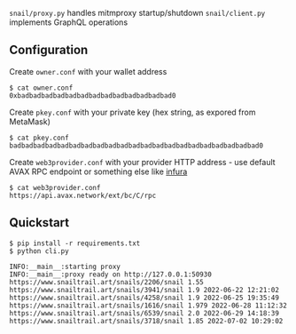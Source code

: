 `snail/proxy.py` handles mitmproxy startup/shutdown
`snail/client.py` implements GraphQL operations

## Configuration

Create `owner.conf` with your wallet address

```
$ cat owner.conf
0xbadbadbadbadbadbadbadbadbadbadbadbadbad0
```

Create `pkey.conf` with your private key (hex string, as expored from MetaMask)

```
$ cat pkey.conf
badbadbadbadbadbadbadbadbadbadbadbadbadbadbadbadbadbadbadbadbad0
```

Create `web3provider.conf` with your provider HTTP address - use default AVAX RPC endpoint or something else like [infura](https://infura.io/)

```
$ cat web3provider.conf
https://api.avax.network/ext/bc/C/rpc
```

## Quickstart

```
$ pip install -r requirements.txt
$ python cli.py

INFO:__main__:starting proxy
INFO:__main__:proxy ready on http://127.0.0.1:50930
https://www.snailtrail.art/snails/2206/snail 1.55
https://www.snailtrail.art/snails/3941/snail 1.9 2022-06-22 12:21:02
https://www.snailtrail.art/snails/4258/snail 1.9 2022-06-25 19:35:49
https://www.snailtrail.art/snails/1616/snail 1.979 2022-06-28 11:12:32
https://www.snailtrail.art/snails/6539/snail 2.0 2022-06-29 14:18:39
https://www.snailtrail.art/snails/3718/snail 1.85 2022-07-02 10:29:02
```
